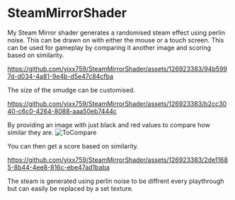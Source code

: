 # SteamMirrorShader
My Steam Mirror shader generates a randomised steam effect using perlin noise. This can be drawn on with either the mouse or a touch screen.
This can be used for gameplay by comparing it another image and scoring based on similarity.

https://github.com/yixx759/SteamMirrorShader/assets/126923383/94b5997d-d034-4a81-9e4b-d5e47c84cfba

The size of the smudge can be customised.

https://github.com/yixx759/SteamMirrorShader/assets/126923383/b2cc3040-c6c0-4264-8088-aaa50eb7444c

By providing an image with just black and red values to compare how similar they are.
![ToCompare](https://github.com/yixx759/SteamMirrorShader/assets/126923383/8355af41-8723-4a55-9b04-ca3608431856)

You can then get a score based on similarity.

https://github.com/yixx759/SteamMirrorShader/assets/126923383/2de11685-8b44-4ee8-816c-ebe47ad1baba

The steam is generated using perlin noise to be diffrent every playthrough but can easily be replaced by a set texture.
